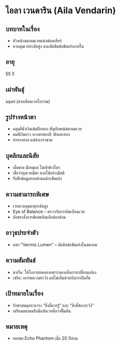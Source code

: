 # ไอลา เวนดาริน (Aila Vendarin)

## บทบาทในเรื่อง
- หัวหน้าสมาคมเวทแห่งฟอลเทียร์
- ควบคุมเวทระดับสูง และตัดสินข้อขัดแย้งภายใน

## อายุ
55 ปี

## เผ่าพันธุ์
มนุษย์ (สายเลือดเวทโบราณ)

## รูปร่างหน้าตา
- คลุมสีน้ำเงินเข้มปักทอง สัญลักษณ์สมาคมเวท
- ผมสีเงินยาว ดวงตาสองสี: ฟ้าและทอง
- ท่าทางสงบ แต่น่าเกรงขาม

## บุคลิกและนิสัย
- เด็ดขาด มีเหตุผล ไม่เข้าข้างใคร
- เชื่อว่าทุกเวทมีค่า หากใช้อย่างมีสติ
- รับฟังข้อมูลรอบด้านแม้จะขัดแย้ง

## ความสามารถพิเศษ
- เวทควบคุมธาตุระดับสูง
- Eye of Balance – ตรวจจับการบิดเบือนเวท
- อักขระสั่งการพิเศษกับผลึกต้องห้าม

## อาวุธประจำตัว
- คฑา "Vermis Lumen" – ตัดสินข้อขัดแย้งในสมาคม

## ความสัมพันธ์
- มาเร็ค: ให้โอกาสทดลองเพราะมองเห็นการเปลี่ยนแปลง
- เซริล: เคารพความระวัง แต่ไม่เห็นด้วยกับการปิดกั้น

## เป้าหมายในเรื่อง
- รักษาสมดุลระหว่าง “สิ่งที่ควรรู้” และ “สิ่งที่ต้องระวัง”
- เตรียมสมาคมรับมือภัยเวทที่อาจฟื้นคืน

## หมายเหตุ
- เคยพบ Echo Phantom เมื่อ 20 ปีก่อน
